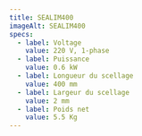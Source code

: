 ```yaml
---
title: SEALIM400
imageAlt: SEALIM400
specs:
  - label: Voltage
    value: 220 V, 1-phase
  - label: Puissance
    value: 0.6 kW
  - label: Longueur du scellage
    value: 400 mm
  - label: Largeur du scellage
    value: 2 mm
  - label: Poids net
    value: 5.5 Kg
---
```

